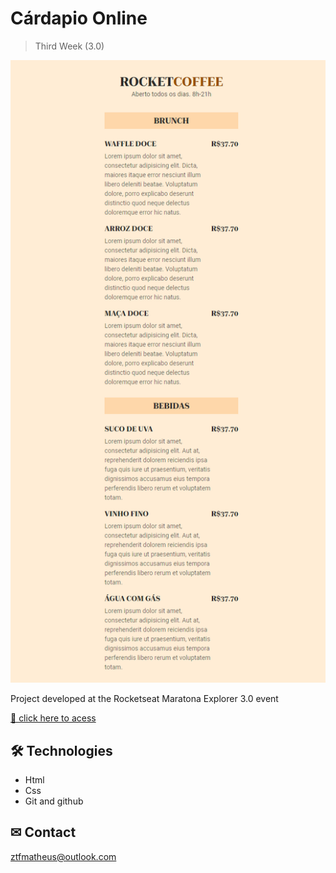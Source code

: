 # Cárdapio Online 

> Third Week (3.0)

![preview](./assets/preview.png)

Project developed at the Rocketseat Maratona Explorer 3.0 event

[ 🔗 click here to acess](https://agilitytzx.github.io/maratona-explorer-3.0/)


## 🛠 Technologies

- Html
- Css
- Git and github

## ✉ Contact

ztfmatheus@outlook.com
